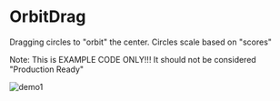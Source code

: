 # OrbitDrag

Dragging circles to "orbit" the center. Circles scale based on "scores"

Note: This is EXAMPLE CODE ONLY!!! It should not be considered "Production Ready"

![demo1](https://user-images.githubusercontent.com/9865951/112195323-3569e680-8be0-11eb-8cb3-106d2fb83880.gif)
